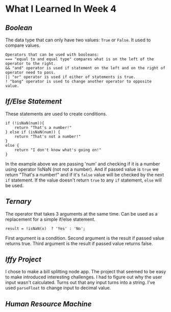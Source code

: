 # What I Learned In Week 4

## *Boolean*
The data type that can only have two values: `True` or `False`. It used to compare values.

    Operators that can be used with booleans:
    === "equal to and equal type" compares what is on the left of the operator to the right.
    && "and" operator is used if statement on the left and on the right of operator need to pass.
    || "or" operator is used if either of statements is true.
    ! "bang" operator is used to change another operator to opposite value.

## *If/Else Statement*
These statements are used to create conditions.

    if (!isNaN(num)){
        return "That's a number!"
    } else if (isNaN(num)) {
        return "That's not a number!"
    }
    else {
        return "I don't know what's going on!"
    }

In the example above we are passing 'num' and checking if it is a number using operator !isNaN (not not a number). And if passed value is `true` we return "That's a number!" and if it's `false` value will be checked by the next `if` statement. If the value doesn't return `true` to any `if` statement, `else` will be used.

## *Ternary*
The operator that takes 3 arguments at the same time. Can be used as a replacement for a simple if/else statement.

    result = !isNaN(x)  ? 'Yes' : 'No';

First argument is a condition. Second argument is the result if passed value returns true. Third argument is the result if passed value returns false. 

## *Iffy Project*
I chose to make a bill splitting node app. 
The project that seemed to be easy to make introduced interesting challenges. I had to figure out why the user input wasn't calculated. Turns out that any input turns into a string. I've used `parseFloat` to change input to decimal value. 

## *Human Resource Machine*